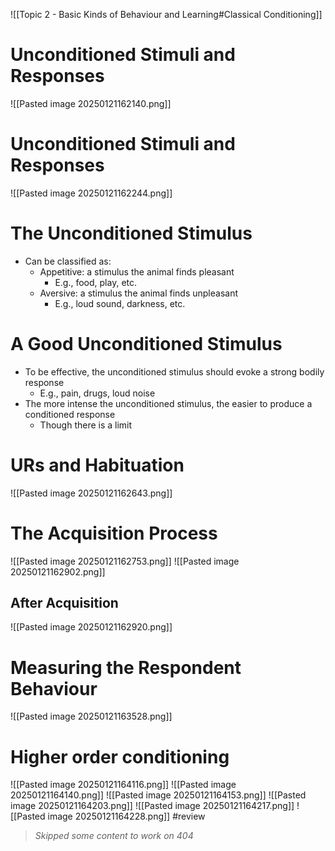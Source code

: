 ![[Topic 2 - Basic Kinds of Behaviour and Learning#Classical Conditioning]]
# Unconditioned Stimuli and Responses
![[Pasted image 20250121162140.png]]
# Unconditioned Stimuli and Responses
![[Pasted image 20250121162244.png]]
# The Unconditioned Stimulus
- Can be classified as:
	- Appetitive: a stimulus the animal finds pleasant
		- E.g., food, play, etc.
	- Aversive: a stimulus the animal finds unpleasant
		- E.g., loud sound, darkness, etc.
# A Good Unconditioned Stimulus
- To be effective, the unconditioned stimulus should evoke a strong bodily response
	- E.g., pain, drugs, loud noise
- The more intense the unconditioned stimulus, the easier to produce a conditioned response
	- Though there is a limit
# URs and Habituation
![[Pasted image 20250121162643.png]]
# The Acquisition Process
![[Pasted image 20250121162753.png]]
![[Pasted image 20250121162902.png]]
## After Acquisition
![[Pasted image 20250121162920.png]]
# Measuring the Respondent Behaviour
![[Pasted image 20250121163528.png]]
# Higher order conditioning
![[Pasted image 20250121164116.png]]
![[Pasted image 20250121164140.png]]
![[Pasted image 20250121164153.png]]
![[Pasted image 20250121164203.png]]
![[Pasted image 20250121164217.png]]
![[Pasted image 20250121164228.png]]
#review 
> *Skipped some content to work on 404*

